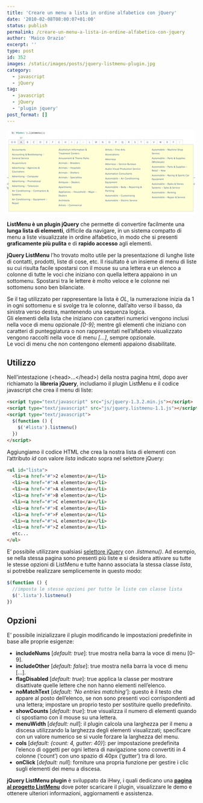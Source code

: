 ```yaml
---
title: 'Creare un menu a lista in ordine alfabetico con jQuery'
date: '2010-02-08T08:00:07+01:00'
status: publish
permalink: /creare-un-menu-a-lista-in-ordine-alfabetico-con-jquery
author: 'Maico Orazio'
excerpt: ''
type: post
id: 352
images: /static/images/posts/jquery-listmenu-plugin.jpg
category:
  - javascript
  - jQuery
tag:
  - javascript
  - jQuery
  - 'plugin jquery'
post_format: []
---
```


![Menu a lista in ordine alfabetico con jQuery](/static/images/posts/jquery-listmenu-plugin.jpg 'jquery listmenu plugin')

**ListMenu è un plugin jQuery** che permette di convertire facilmente una **lunga lista di elementi**, difficile da navigare, in un sistema compatto di menu a liste visualizzate in ordine alfabetico, in modo che si presenti **graficamente più pulita** e di **rapido accesso** agli elementi.

**jQuery ListMenu** l’ho trovato molto utile per la presentazione di lunghe liste di contatti, prodotti, liste di cose, etc. Il risultato è un insieme di menu di liste su cui risulta facile spostarsi con il mouse su una lettera e un elenco a colonne di tutte le voci che iniziano con quella lettera appaiono in un sottomenu. Spostarsi tra le lettere è molto veloce e le colonne nei sottomenu sono ben bilanciate.

Se il tag utilizzato per rappresentare la lista è _OL_, la numerazione inizia da 1 in ogni sottomenu e si svolge tra le colonne, dall’alto verso il basso, da sinistra verso destra, mantenendo una sequenza logica.  
Gli elementi della lista che iniziano con caratteri numerici vengono inclusi nella voce di menu opzionale _\[0-9\]_; mentre gli elementi che iniziano con caratteri di punteggiatura o non rappresentati nell’alfabeto visualizzato vengono raccolti nella voce di menu _\[…\]_, sempre opzionale.  
Le voci di menu che non contengono elementi appaiono disabilitate.

## Utilizzo

Nell’intestazione (&lt;head&gt;…&lt;/head&gt;) della nostra pagina html, dopo aver richiamato la **libreria jQuery**, includiamo il plugin ListMenu e il codice javascript che crea il menu di liste:

```html
<script type="text/javascript" src="js/jquery-1.3.2.min.js"></script>
<script type="text/javascript" src="js/jquery.listmenu-1.1.js"></script>
<script type="text/javascript">
  $(function () {
    $('#lista').listmenu()
  })
</script>
```

Aggiungiamo il codice HTML che crea la nostra lista di elementi con l’attributo _id_ con valore _lista_ indicato sopra nel selettore jQuery:

```html
<ul id="lista">
  <li><a href="#">2 elemento</a></li>
  <li><a href="#">A elemento</a></li>
  <li><a href="#">A elemento</a></li>
  <li><a href="#">B elemento</a></li>
  <li><a href="#">C elemento</a></li>
  <li><a href="#">E elemento</a></li>
  <li><a href="#">F elemento</a></li>
  <li><a href="#">L elemento</a></li>
  <li><a href="#">Z elemento</a></li>
  etc...
</ul>
```

E’ possibile utilizzare qualsiasi [selettore jQuery](http://api.jquery.com/category/selectors/ 'Selettori di jQuery') con _.listmenu()_. Ad esempio, se nella stessa pagina sono presenti più liste e si desidera attivare su tutte le stesse opzioni di ListMenu e tutte hanno associata la stessa classe _lista_, si potrebbe realizzare semplicemente in questo modo:

```js
$(function () {
  //imposta le stesse opzioni per tutte le liste con classe lista
  $('.lista').listmenu()
})
```

## Opzioni

E’ possibile inizializzare il plugin modificando le impostazioni predefinite in base alle proprie esigenze:

- **includeNums** \[_default: true_\]: true mostra nella barra la voce di menu \[0-9\].
- **includeOther** \[_default: false_\]: true mostra nella barra la voce di menu \[…\].
- **flagDisabled** \[_default: true_\]: true applica la classe per mostrare disattivate quelle lettere che non hanno elementi nell’elenco.
- **noMatchText** \[_default: ‘No entries matching’_\]: questo è il testo che appare al posto dell’elenco, se non sono presenti voci corrispondenti ad una lettera; impostare un proprio testo per sostituire quello predefinito.
- **showCounts** \[_default: true_\]: true visualizza il numero di elementi quando ci spostiamo con il mouse su una lettera.
- **menuWidth** \[_default: null_\]: il plugin calcola una larghezza per il menu a discesa utilizzando la larghezza degli elementi visualizzati; specificare con un valore numerico se si vuole forzare la larghezza del menu.
- **cols** \[_default: \{count: 4, gutter: 40\}_\]: per impostazione predefinita l’elenco di oggetti per ogni lettera di navigazione sono convertiti in 4 colonne (‘count’) con uno spazio di 40px (‘gutter’) tra di loro.
- **onClick** \[_default: null_\]: forniture una propria funzione per gestire i clic sugli elementi dei menu a discesa.

**jQuery ListMenu plugin** è sviluppato da iHwy, i quali dedicano una [**pagina al progetto ListMenu**](http://ihwy.com/Labs/jquery-listmenu-plugin/ 'jQuery listmenu plugin - javascript list navigation menu control') dove poter scaricare il plugin, visualizzare le demo e ottenere ulteriori informazioni, aggiornamenti e assistenza.
